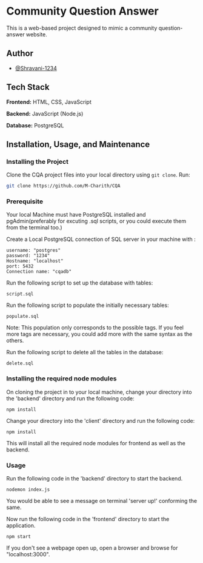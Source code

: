 # Community Question Answer

This is a web-based project designed to mimic a community question-answer website.

## Author

- [@Shravani-1234](https://www.github.com/Shravani-1234)

## Tech Stack

**Frontend:** HTML, CSS, JavaScript

**Backend:** JavaScript (Node.js)

**Database:** PostgreSQL

## Installation, Usage, and Maintenance

### Installing the Project

Clone the CQA project files into your local directory using `git clone`. Run:

```bash
git clone https://github.com/M-Charith/CQA
```
### Prerequisite

Your local Machine must have PostgreSQL installed and pgAdmin(preferably for excuting .sql scripts, or you could execute them from the terminal too.)

Create a Local PostgreSQL connection of SQL server in your machine with :

    username: "postgres"
    password: "1234"
    Hostname: "localhost"
    port: 5432
    Connection name: "cqadb"

Run the following script to set up the database with tables:

    script.sql

Run the following script to populate the initially necessary tables:

    populate.sql

Note: This population only corresponds to the possible tags. If you feel more tags are necessary, you could add more with the same syntax as the others.

Run the following script to delete all the tables in the database:

    delete.sql

### Installing the required node modules

On cloning the project in to your local machine, change your directory into the 'backend' directory and run the following code:

    npm install

Change your directory into the 'client' directory and run the following code: 

    npm install

This will install all the required node modules for frontend as well as the backend.

### Usage

Run the following code in the 'backend' directory to start the backend.

    nodemon index.js

You would be able to see a message on terminal 'server up!' conforming the same.

Now run the following code in the 'frontend' directory to start the application.

    npm start

If you don't see a webpage open up, open a browser and browse for "localhost:3000".
